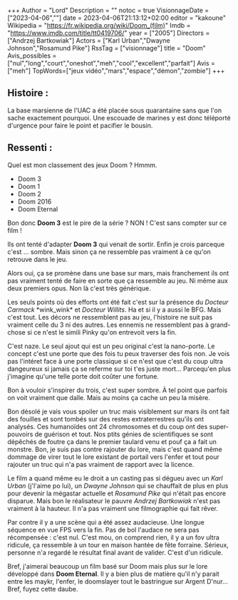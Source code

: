 +++
Author = "Lord"
Description = ""
notoc = true
VisionnageDate = ["2023-04-06",""]
date = 2023-04-06T21:13:12+02:00
editor = "kakoune"
Wikipedia = "https://fr.wikipedia.org/wiki/Doom_(film)"
Imdb = "https://www.imdb.com/title/tt0419706/"
year = ["2005"]
Directors = ["Andrzej Bartkowiak"]
Actors = ["Karl Urban","Dwayne Johnson","Rosamund Pike"]
RssTag = ["visionnage"]
title = "Doom"
Avis_possibles = ["nul","long","court","oneshot","meh","cool","excellent","parfait"]
Avis = ["meh"]
TopWords=["jeux vidéo","mars","espace","démon","zombie"]
+++
## Histoire : 
La base marsienne de l'UAC a été placée sous quarantaine sans que l'on sache exactement pourquoi.
Une escouade de marines y est donc téléporté d'urgence pour faire le point et pacifier le bousin.

## Ressenti :
Quel est mon classement des jeux Doom ?
Hmmm.
  - Doom 3
  - Doom 1
  - Doom 2
  - Doom 2016
  - Doom Eternal

Bon donc **Doom 3** est le pire de la série ?
NON !
C'est sans compter sur ce film !

Ils ont tenté d'adapter **Doom 3** qui venait de sortir.
Enfin je crois parceque c'est … sombre.
Mais sinon ça ne ressemble pas vraiment à ce qu'on retrouve dans le jeu.

Alors oui, ça se promène dans une base sur mars, mais franchement ils ont pas vraiment tenté de faire en sorte que ça ressemble au jeu.
Ni même aux deux premiers opus.
Non là c'est très générique.

Les seuls points où des efforts ont été fait c'est sur la présence du *Docteur Carmack* \*wink_wink\* et *Docteur Willits*.
Ha et si il y a aussi le BFG.
Mais c'est tout.
Les décors ne ressemblent pas au jeu, l'histoire ne suit pas vraiment celle du 3 ni des autres.
Les ennemis ne ressemblent pas à grand-chose si ce n'est le simili Pinky qu'on entrevoit vers la fin.

C'est naze.
Le seul ajout qui est un peu original c'est la nano-porte.
Le concept c'est une porte que des fois tu peux traverser des fois non.
Je vois pas l'intéret face à une porte classique si ce n'est que c'est du coup ultra dangeureux si jamais ça se referme sur toi t'es juste mort…
Parcequ'en plus j'imagine qu'une telle porte doit coûter une fortune.

Bon à vouloir s'inspirer du trois, c'est super sombre.
À tel point que parfois on voit vraiment que dalle.
Mais au moins ça cache un peu la misère.

Bon désolé je vais vous spoiler un truc mais visiblement sur mars ils ont fait des fouilles et sont tombés sur des restes extraterrestres qu'ils ont analysés.
Ces humanoïdes ont 24 chromosomes et du coup ont des super-pouvoirs de guérison et tout.
Nos ptits génies de scientifiques se sont dépêchés de foutre ça dans le premier taulard venu et pouf ça a fait un monstre.
Bon, je suis pas contre rajouter du lore, mais c'est quand même dommage de virer tout le lore existant de portail vers l'enfer et tout pour rajouter un truc qui n'a pas vraiment de rapport avec la licence.

Le film a quand même eu le droit a un casting pas si dégueu avec un *Karl Urban* (j'l'aime po lui), un *Dwayne Johnson* qui se chauffait de plus en plus pour devenir la mégastar actuelle et *Rosamund Pike* qui n'était pas encore disparue.
Mais bon le réalisateur le pauvre *Andrzej Bartkowiak* n'est pas vraiment à la hauteur.
Il n'a pas vraiment une filmographie qui fait rêver.

Par contre il y a une scène qui a été assez audacieuse.
Une longue séquence en vue FPS vers la fin.
Pas de bol l'audace ne sera pas récompensée : c'est nul.
C'est mou, on comprend rien, il y a un fov ultra ridicule, ça ressemble à un tour en maison hantée de fête forraine.
Sérieux, personne n'a regardé le résultat final avant de valider.
C'est d'un ridicule.

Bref, j'aimerai beaucoup un film basé sur Doom mais plus sur le lore développé dans **Doom Eternal**.
Il y a bien plus de matière qu'il n'y parait entre les maykr, l'enfer, le doomslayer tout le bastringue sur Argent D'nur…
Bref, fuyez cette daube.
